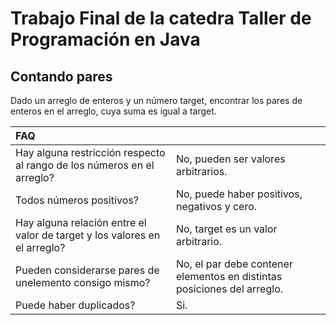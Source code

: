 # Trabajo Final de la catedra Taller de Programación en Java
## Contando pares

Dado un arreglo de enteros y un número target, encontrar los
pares de enteros en el arreglo, cuya suma es igual a target.

| FAQ |  |
| :------------- | :------------- |
| Hay alguna restricción respecto al rango de los números en el arreglo? | No, pueden ser valores arbitrarios. |
| Todos números positivos? | No, puede haber positivos, negativos y cero. | 
| Hay alguna relación entre el valor de target y los valores en el arreglo? | No, target es un valor arbitrario. |
| Pueden considerarse pares de unelemento consigo mismo? | No, el par debe contener elementos en distintas posiciones del arreglo.|
| Puede haber duplicados? | Si. |
